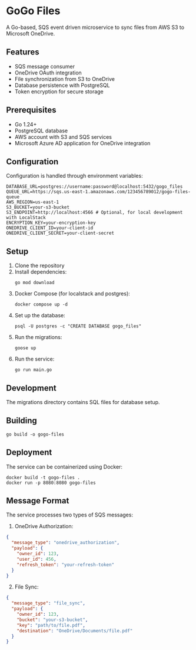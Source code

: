 # GoGo Files

A Go-based, SQS event driven microservice to sync files from AWS S3 to Microsoft OneDrive.

## Features

- SQS message consumer
- OneDrive OAuth integration
- File synchronization from S3 to OneDrive
- Database persistence with PostgreSQL
- Token encryption for secure storage

## Prerequisites

- Go 1.24+
- PostgreSQL database
- AWS account with S3 and SQS services
- Microsoft Azure AD application for OneDrive integration

## Configuration

Configuration is handled through environment variables:

```
DATABASE_URL=postgres://username:password@localhost:5432/gogo_files
QUEUE_URL=https://sqs.us-east-1.amazonaws.com/123456789012/gogo-files-queue
AWS_REGION=us-east-1
S3_BUCKET=your-s3-bucket
S3_ENDPOINT=http://localhost:4566 # Optional, for local development with LocalStack
ENCRYPTION_KEY=your-encryption-key
ONEDRIVE_CLIENT_ID=your-client-id
ONEDRIVE_CLIENT_SECRET=your-client-secret
```

## Setup

1. Clone the repository
2. Install dependencies:
   ```
   go mod download
   ```
3. Docker Compose (for localstack and postgres):
   ```
   docker compose up -d
   ```
4. Set up the database:
   ```
   psql -U postgres -c "CREATE DATABASE gogo_files"
   ```
5. Run the migrations:
   ```
   goose up
   ```
6. Run the service:
   ```
   go run main.go
   ```

## Development

The migrations directory contains SQL files for database setup.

## Building

```
go build -o gogo-files
```

## Deployment

The service can be containerized using Docker:

```
docker build -t gogo-files .
docker run -p 8080:8080 gogo-files
```

## Message Format

The service processes two types of SQS messages:

1. OneDrive Authorization:
```json
{
  "message_type": "onedrive_authorization",
  "payload": {
    "owner_id": 123,
    "user_id": 456,
    "refresh_token": "your-refresh-token"
  }
}
```

2. File Sync:
```json
{
  "message_type": "file_sync",
  "payload": {
    "owner_id": 123,
    "bucket": "your-s3-bucket",
    "key": "path/to/file.pdf",
    "destination": "OneDrive/Documents/file.pdf"
  }
}
```
